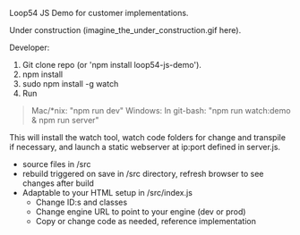 


Loop54 JS Demo for customer implementations. 

Under construction (imagine_the_under_construction.gif here).

Developer: 

1. Git clone repo (or 'npm install loop54-js-demo').
2. npm install
3. sudo npm install -g watch
4. Run
> Mac/*nix: "npm run dev"
> Windows: In git-bash: "npm run watch:demo & npm run server"

This will install the watch tool, watch code folders for change and transpile if necessary, and launch a static webserver at ip:port defined in server.js.

- source files in /src
- rebuild triggered on save in /src directory, refresh browser to see changes after build
- Adaptable to your HTML setup in /src/index.js
  - Change ID:s and classes
  - Change engine URL to point to your engine (dev or prod)
  - Copy or change code as needed, reference implementation




